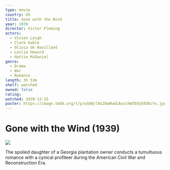 ```yaml
---
type: movie
country: US
title: Gone with the Wind
year: 1939
director: Victor Fleming
actors:
  - Vivien Leigh
  - Clark Gable
  - Olivia de Havilland
  - Leslie Howard
  - Hattie McDaniel
genre:
  - Drama
  - War
  - Romance
length: 3h 53m
shelf: watched
owned: false
rating:
watched: 1939-12-15
poster: https://image.tmdb.org/t/p/w500/lNz2Ow0wGCAvzckW7EOjE03KcYv.jpg
---
```


# Gone with the Wind (1939)

![](https://image.tmdb.org/t/p/w500/lNz2Ow0wGCAvzckW7EOjE03KcYv.jpg)

The spoiled daughter of a Georgia plantation owner conducts a tumultuous romance with a cynical profiteer during the American Civil War and Reconstruction Era.